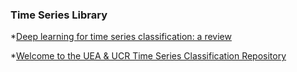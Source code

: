 ### Time Series Library

*[Deep learning for time series classification: a review](https://github.com/sipocz/timeSeries/blob/ce3c7c1c6aff211c1000967d92de1b09a642877c/1809.04356.pdf)

*[Welcome to the UEA & UCR Time Series Classification Repository](http://timeseriesclassification.com/)
